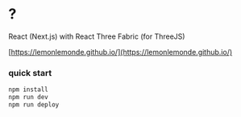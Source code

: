 # ?
React (Next.js) with React Three Fabric (for ThreeJS)

[https://lemonlemonde.github.io/](https://lemonlemonde.github.io/)

### quick start
```bash
npm install
npm run dev
npm run deploy
```